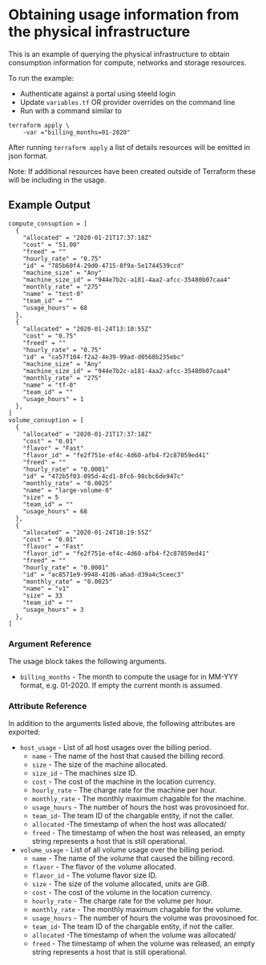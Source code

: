 # Obtaining usage information from the physical infrastructure

This is an example of querying the physical infrastructure to obtain consumption information for compute, 
networks and storage resources.

To run the example:
* Authenticate against a portal using steeld login
* Update `variables.tf` OR provider overrides on the command line
* Run with a command similar to
```
terraform apply \
    -var ="billing_months=01-2020"
``` 

After running `terraform apply` a list of details resources will be emitted in json format.

Note: If additional resources have been created outside of Terraform these will be including in the usage.

## Example Output
```
compute_consuption = [
  {
    "allocated" = "2020-01-21T17:37:18Z"
    "cost" = "51.00"
    "freed" = ""
    "hourly_rate" = "0.75"
    "id" = "785b60f4-29d0-4715-8f9a-5e1744539ccd"
    "machine_size" = "Any"
    "machine_size_id" = "944e7b2c-a181-4aa2-afcc-35480b07caa4"
    "monthly_rate" = "275"
    "name" = "test-0"
    "team_id" = ""
    "usage_hours" = 68
  },
  {
    "allocated" = "2020-01-24T13:10:55Z"
    "cost" = "0.75"
    "freed" = ""
    "hourly_rate" = "0.75"
    "id" = "ca57f104-f2a2-4e39-99ad-d0568b235ebc"
    "machine_size" = "Any"
    "machine_size_id" = "944e7b2c-a181-4aa2-afcc-35480b07caa4"
    "monthly_rate" = "275"
    "name" = "tf-0"
    "team_id" = ""
    "usage_hours" = 1
  },
]
volume_consuption = [
  {
    "allocated" = "2020-01-21T17:37:18Z"
    "cost" = "0.01"
    "flavor" = "Fast"
    "flavor_id" = "fe2f751e-ef4c-4d60-afb4-f2c87059ed41"
    "freed" = ""
    "hourly_rate" = "0.0001"
    "id" = "472b5f03-095d-4cd1-8fc6-98cbc6de947c"
    "monthly_rate" = "0.0025"
    "name" = "large-volume-0"
    "size" = 5
    "team_id" = ""
    "usage_hours" = 68
  },
  {
    "allocated" = "2020-01-24T10:19:55Z"
    "cost" = "0.01"
    "flavor" = "Fast"
    "flavor_id" = "fe2f751e-ef4c-4d60-afb4-f2c87059ed41"
    "freed" = ""
    "hourly_rate" = "0.0001"
    "id" = "ac8571e9-9948-41d6-a6ad-d39a4c5ceec3"
    "monthly_rate" = "0.0025"
    "name" = "v1"
    "size" = 33
    "team_id" = ""
    "usage_hours" = 3
  },
]

```

### Argument Reference

The usage block takes the following arguments.

- `billing_months` - The month to compute the usage for in MM-YYY format, e.g. 01-2020. If empty the current month is assumed.

### Attribute Reference

In addition to the arguments listed above, the following attributes are exported:

- `host_usage` - List of all host usages over the billing period.
  - `name` - The name of the host that caused the billing record.
  - `size` - The size of the machine allocated.
  - `size_id` - The machines size ID.
  - `cost` - The cost of the machine in the location currency.
  - `hourly_rate` - The charge rate for the machine per hour.
  - `monthly_rate` - The monthly maximum chagable for the machine.
  - `usage_hours` - The number of hours the host was provosinoed for.
  - `team_id`- The team ID of the chargable entity, if not the caller.
  - `allocated` -The timestamp of when the host was allocated/
  - `freed` - The timestamp of when the host was released, an empty string represents a host that is still operational.
- `volume_usage` - List of all volume usage over the billing period.
  - `name` - The name of the volume that caused the billing record.
  - `flavor` - The flavor of the volume allocated.
  - `flavor_id` - The volume flavor size ID.
  - `size` - The size of the volume allocated, units are GiB.
  - `cost` - The cost of the volume in the location currency.
  - `hourly_rate` - The charge rate for the volume per hour.
  - `monthly_rate` - The monthly maximum chagable for the volume.
  - `usage_hours` - The number of hours the volume was provosinoed for.
  - `team_id`- The team ID of the chargable entity, if not the caller.
  - `allocated` -The timestamp of when the volume was allocated/
  - `freed` - The timestamp of when the volume was released, an empty string represents a host that is still operational.